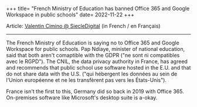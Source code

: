 +++
title= "French Ministry of Education has banned Office 365 and Google Workspace in public schools"
date= 2022-11-22
+++

Article: [Valentin Cimino @ SiecleDigital](https://siecledigital.fr/2022/11/17/le-ministre-de-leducation-nationale-ne-veut-pas-de-microsoft-office-365-ni-de-google-workspace/) (in French / en Français)

---

The French Ministry of Education is saying no to Office 365 and Google Workspace for public schools. Pap Ndiaye, minister of national education, said that both aren't comaptible with the GDPR ("ne sont ni compatibles avec le RGPD"). The CNIL, the data privacy authority in France, has agreed and recommends that public school use software hosted in the E.U. and that do not share data with the U.S. ("qui hébergent les données au sein de l'Union européenne et ne les transfèrent pas vers les États-Unis").

France isn't the first to this, Germany did so back in 2019 with Office 365. On-premises software like Microsoft's desktop suite is a-okay.
